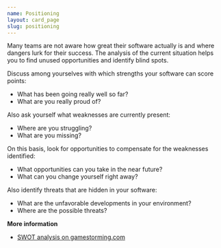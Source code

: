 ```yaml
---
name: Positioning
layout: card_page
slug: positioning
---
```

Many teams are not aware how great their software actually is and where dangers lurk for their success. The analysis of the current situation helps you to find unused opportunities and identify blind spots.

Discuss among yourselves with which strengths your software can score points:

* What has been going really well so far?
* What are you really proud of?

Also ask yourself what weaknesses are currently present:

* Where are you struggling?
* What are you missing?

On this basis, look for opportunities to compensate for the weaknesses identified:

* What opportunities can you take in the near future?
* What can you change yourself right away?

Also identify threats that are hidden in your software:

* What are the unfavorable developments in your environment?
* Where are the possible threats?

**More information**

* [SWOT analysis on gamestorming.com](https://gamestorming.com/swot-analysis/)
